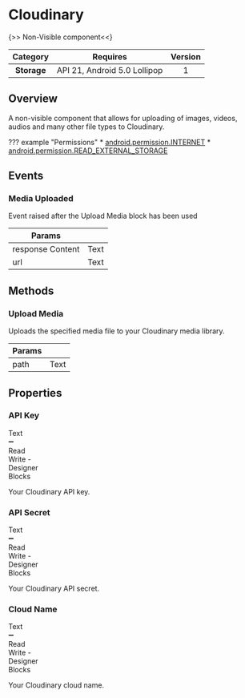 # Cloudinary

{>> Non-Visible component<<}

| Category | Requires | Version |
|:--------:|:-------:|:--------:|
|**Storage**|<span class="chip chip-any">API 21, Android 5.0 Lollipop</span>|<span class="chip chip-number">1</span>|

## Overview

A non-visible component that allows for uploading of images, videos, audios and many other file types to Cloudinary.

??? example "Permissions"
    * [android.permission.INTERNET](https://developer.android.com/reference/android/Manifest.permission.html#INTERNET)
    * [android.permission.READ_EXTERNAL_STORAGE](https://developer.android.com/reference/android/Manifest.permission.html#READ_EXTERNAL_STORAGE)

## Events

### Media Uploaded

Event raised after the Upload Media block has been used

<div class="block" ai2-block="event" not-rendered="true" value="%7B%22componentName%22:%20%22Cloudinary%22,%20%22name%22:%20%22Media%20Uploaded%22,%20%22param%22:%20%5B%22response%20Content%22,%20%22url%22%5D%7D"></div>

| Params | []() |
|--------|------|
|response Content|<span class="chip chip-text">Text</span>|
|url|<span class="chip chip-text">Text</span>|

## Methods

### Upload Media

Uploads the specified media file to your Cloudinary media library.

<div class="block" ai2-block="method" not-rendered="true" value="%7B%22componentName%22:%20%22Cloudinary%22,%20%22name%22:%20%22Upload%20Media%22,%20%22output%22:%20false,%20%22param%22:%20%5B%22path%22%5D%7D"></div>

| Params | []() |
|--------|------|
|path|<span class="chip chip-text">Text</span>|

## Properties

### API Key

<span style="user-select: none; white-space:pre-wrap;"><span class="chip chip-text">Text</span> :heavy_minus_sign: <span class="chip chip-rw">Read</span> <span class="chip chip-rw">Write</span>  - <span class="chip chip-bd">Designer</span> <span class="chip chip-bd">Blocks</span></span>

Your Cloudinary API key.

<div class="block" ai2-block="property" not-rendered="true" value="%7B%22componentName%22:%20%22Cloudinary%22,%20%22name%22:%20%22API%20Key%22,%20%22getter%22:%20true%7D"></div>
<div class="block" ai2-block="property" not-rendered="true" value="%7B%22componentName%22:%20%22Cloudinary%22,%20%22name%22:%20%22API%20Key%22,%20%22getter%22:%20false%7D"></div>

### API Secret

<span style="user-select: none; white-space:pre-wrap;"><span class="chip chip-text">Text</span> :heavy_minus_sign: <span class="chip chip-rw">Read</span> <span class="chip chip-rw">Write</span>  - <span class="chip chip-bd">Designer</span> <span class="chip chip-bd">Blocks</span></span>

Your Cloudinary API secret.

<div class="block" ai2-block="property" not-rendered="true" value="%7B%22componentName%22:%20%22Cloudinary%22,%20%22name%22:%20%22API%20Secret%22,%20%22getter%22:%20true%7D"></div>
<div class="block" ai2-block="property" not-rendered="true" value="%7B%22componentName%22:%20%22Cloudinary%22,%20%22name%22:%20%22API%20Secret%22,%20%22getter%22:%20false%7D"></div>

### Cloud Name

<span style="user-select: none; white-space:pre-wrap;"><span class="chip chip-text">Text</span> :heavy_minus_sign: <span class="chip chip-rw">Read</span> <span class="chip chip-rw">Write</span>  - <span class="chip chip-bd">Designer</span> <span class="chip chip-bd">Blocks</span></span>

Your Cloudinary cloud name.

<div class="block" ai2-block="property" not-rendered="true" value="%7B%22componentName%22:%20%22Cloudinary%22,%20%22name%22:%20%22Cloud%20Name%22,%20%22getter%22:%20true%7D"></div>
<div class="block" ai2-block="property" not-rendered="true" value="%7B%22componentName%22:%20%22Cloudinary%22,%20%22name%22:%20%22Cloud%20Name%22,%20%22getter%22:%20false%7D"></div>
